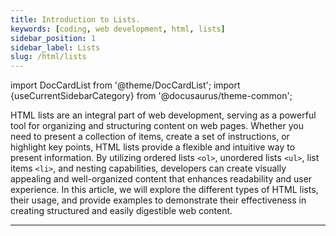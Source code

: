 ```yaml
---
title: Introduction to Lists.
keywords: [coding, web development, html, lists]
sidebar_position: 1
sidebar_label: Lists
slug: /html/lists
---
```


import DocCardList from '@theme/DocCardList';
import {useCurrentSidebarCategory} from '@docusaurus/theme-common';

HTML lists are an integral part of web development, serving as a powerful tool for organizing and structuring content on web pages. Whether you need to present a collection of items, create a set of instructions, or highlight key points, HTML lists provide a flexible and intuitive way to present information. By utilizing ordered lists ```<ol>```, unordered lists ```<ul>```, list items ```<li>```, and nesting capabilities, developers can create visually appealing and well-organized content that enhances readability and user experience. In this article, we will explore the different types of HTML lists, their usage, and provide examples to demonstrate their effectiveness in creating structured and easily digestible web content.

<hr/>
<DocCardList items={useCurrentSidebarCategory().items}/>


